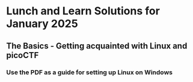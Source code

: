 # Lunch and Learn Solutions for January 2025

##  The Basics - Getting acquainted with Linux and picoCTF

### Use the PDF as a guide for setting up Linux on Windows
